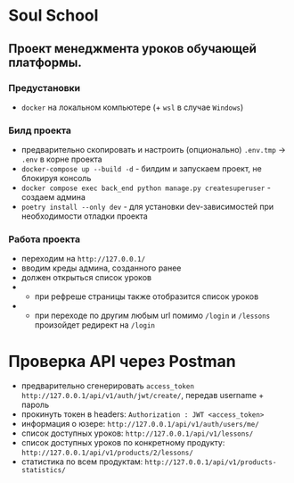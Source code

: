 # Soul School

## Проект менеджмента уроков обучающей платформы.


### Предустановки

- `docker` на локальном компьютере (+ `wsl` в случае `Windows`)


### Билд проекта
- предварительно скопировать и настроить (опционально) `.env.tmp` -> `.env` в корне проекта
- `docker-compose up --build -d` - билдим и запускаем проект, не блокируя консоль
- `docker compose exec back_end python manage.py createsuperuser` - создаем админа
- `poetry install --only dev` - для установки dev-зависимостей при необходимости отладки проекта

### Работа проекта

- переходим на `http://127.0.0.1/`
- вводим креды админа, созданного ранее
- должен открыться список уроков
- - при рефреше страницы также отобразится список уроков
- - при переходе по другим любым url помимо `/login` и `/lessons` произойдет редирект на `/login`

# Проверка API через Postman
- предварительно сгенерировать `access_token` `http://127.0.0.1/api/v1/auth/jwt/create/`, передав username + пароль
- прокинуть токен в headers: `Authorization : JWT <access_token>`
- информация о юзере: `http://127.0.0.1/api/v1/auth/users/me/`
- список доступных уроков: `http://127.0.0.1/api/v1/lessons/`
- список доступных уроков по конкретному продукту: `http://127.0.0.1/api/v1/products/2/lessons/`
- статистика по всем продуктам: `http://127.0.0.1/api/v1/products-statistics/`
